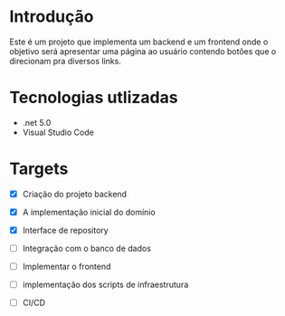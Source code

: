 # Introdução

Este é um projeto que implementa um backend e um frontend onde o objetivo será apresentar uma página ao usuário contendo botões que o direcionam pra diversos links.

# Tecnologias utlizadas

- .net 5.0
- Visual Studio Code

# Targets

- [x] Criação do projeto backend
- [x] A implementação inicial do domínio
- [x] Interface de repository
- [ ] Integração com o banco de dados
- [ ] Implementar o frontend
- [ ] implementação dos scripts de infraestrutura
- [ ] CI/CD


